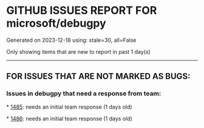 
# GITHUB ISSUES REPORT FOR microsoft/debugpy


Generated on 2023-12-18 using: stale=30, all=False


Only showing items that are new to report in past 1 day(s)


---

## FOR ISSUES THAT ARE NOT MARKED AS BUGS:


### Issues in debugpy that need a response from team:


\* [1485](https://github.com/microsoft/debugpy/issues/1485 "Bug while debugging list comprehension (01)"): needs an initial team response (1 days old)

\* [1486](https://github.com/microsoft/debugpy/issues/1486 "Bug while debugging list comprehension (02)"): needs an initial team response (1 days old)
